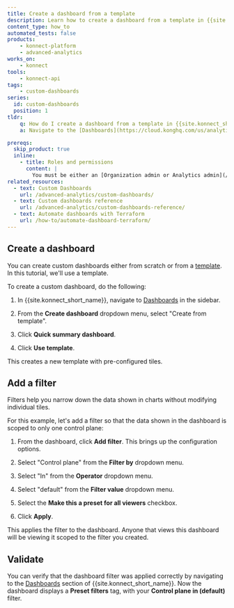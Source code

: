 ```yaml
---
title: Create a dashboard from a template
description: Learn how to create a dashboard from a template in {{site.konnect_short_name}} Analytics.
content_type: how_to
automated_tests: false
products:
    - konnect-platform
    - advanced-analytics
works_on:
    - konnect
tools:
    - konnect-api
tags:
    - custom-dashboards
series:
  id: custom-dashboards
  position: 1
tldr:
    q: How do I create a dashboard from a template in {{site.konnect_short_name}}?
    a: Navigate to the [Dashboards](https://cloud.konghq.com/us/analytics/dashboards), select "Create from Template" from the **Create dashboard** dropdown menu, and apply filters.

prereqs:
  skip_product: true
  inline: 
    - title: Roles and permissions
      content: |
        You must be either an [Organization admin or Analytics admin](/konnect-platform/teams-and-roles/). 
related_resources:
  - text: Custom Dashboards
    url: /advanced-analytics/custom-dashboards/
  - text: Custom dashboards reference
    url: /advanced-analytics/custom-dashboards-reference/
  - text: Automate dashboards with Terraform
    url: /how-to/automate-dashboard-terraform/
---
```


## Create a dashboard

You can create custom dashboards either from scratch or from a [template](/advanced-analytics/custom-dashboards-reference/#templates). In this tutorial, we'll use a template.

To create a custom dashboard, do the following: 

1. In {{site.konnect_short_name}}, navigate to [Dashboards](https://cloud.konghq.com/us/analytics/dashboards) in the sidebar.

1. From the **Create dashboard** dropdown menu, select "Create from template".

1. Click **Quick summary dashboard**.
1. Click **Use template**.


This creates a new template with pre-configured tiles.

## Add a filter

Filters help you narrow down the data shown in charts without modifying individual tiles. 

For this example, let's add a filter so that the data shown in the dashboard is scoped to only one control plane: 

1. From the dashboard, click **Add filter**. This brings up the configuration options.

1. Select "Control plane" from the **Filter by** dropdown menu.
1. Select "In" from the **Operator** dropdown menu.
1. Select "default" from the **Filter value** dropdown menu.
1. Select the **Make this a preset for all viewers** checkbox.
1. Click **Apply**. 

This applies the filter to the dashboard. Anyone that views this dashboard will be viewing it scoped to the filter you created.


## Validate

You can verify that the dashboard filter was applied correctly by navigating to the [Dashboards](https://cloud.konghq.com/us/analytics/dashboards) section of {{site.konnect_short_name}}. Now the dashboard displays a **Preset filters** tag, with your **Control plane in (default)** filter.

